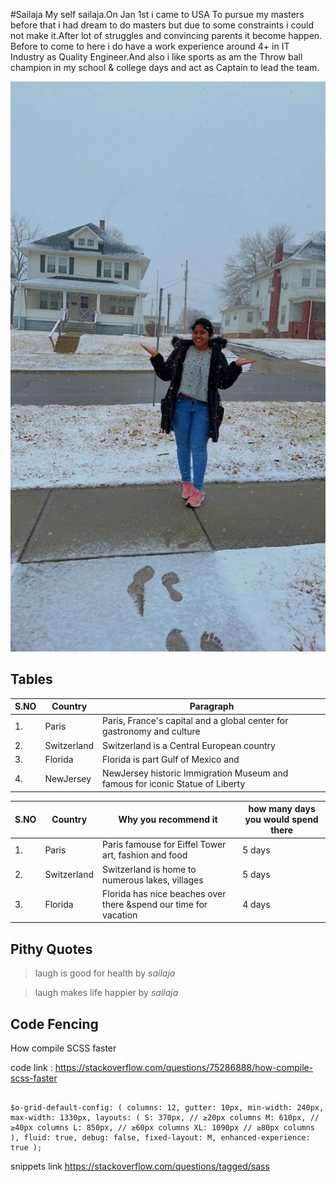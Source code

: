 #Sailaja
My self sailaja.On Jan 1st i came to USA To pursue my masters before that i had dream to do masters but due to some constraints i could not make it.After lot of struggles and convincing parents it become happen.<br>
Before to come to here i do have a work experience around 4+ in IT Industry as Quality Engineer.And also i like sports as am the Throw ball champion in my school & college days and act as Captain to lead the team.


![sailaja](https://github.com/sailajalakkakula/assignment2-lakkakula/blob/main/Sailaja.jpeg)


Tables                   
---------------------

|S.NO| Country    | Paragraph            |
|----|---------   |--------------------  |
| 1. |Paris       |Paris, France's capital and a global center for gastronomy and culture|
| 2. |Switzerland |Switzerland is a Central European country|
| 3. |Florida     |Florida is part Gulf of Mexico and|
| 4. |NewJersey   |NewJersey historic Immigration Museum and famous for iconic Statue of Liberty|


|S.NO| Country    | Why you recommend it |how many days you would spend there|
|----|---------   |--------------------  |--------------------------------------------------------------------|
| 1. |Paris       |Paris famouse for Eiffel Tower art, fashion and food  | 5  days                             |
| 2. |Switzerland |Switzerland is home to numerous lakes, villages       | 5 days                             |
| 3. |Florida     |Florida has nice beaches over there &spend our time for vacation|4 days                    |

Pithy Quotes                   
---------------------
> laugh is good for health by *sailaja*

>  laugh makes life happier by *sailaja*

Code Fencing                   
---------------------

How compile SCSS faster

code link : https://stackoverflow.com/questions/75286888/how-compile-scss-faster

```

$o-grid-default-config: ( columns: 12, gutter: 10px, min-width: 240px, max-width: 1330px, layouts: ( S: 370px, // ≥20px columns M: 610px, // ≥40px columns L: 850px, // ≥60px columns XL: 1090px // ≥80px columns ), fluid: true, debug: false, fixed-layout: M, enhanced-experience: true );

```


 snippets link https://stackoverflow.com/questions/tagged/sass
